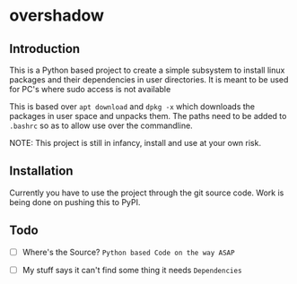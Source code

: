 # overshadow

## Introduction

This is a Python based project to create a simple subsystem to install linux packages and their dependencies in user directories. It is meant to be used for PC's where sudo access is not available

This is based over `apt download` and `dpkg -x` which downloads the packages in user space and unpacks them.
The paths need to be added to `.bashrc` so as to allow use over the commandline.

NOTE: This project is still in infancy, install and use at your own risk.

## Installation

Currently you have to use the project through the git source code. Work is being done on pushing this to PyPI.


## Todo

- [ ] Where's the Source? `Python based Code on the way ASAP`
- [ ] My stuff says it can't find some thing it needs `Dependencies` 

